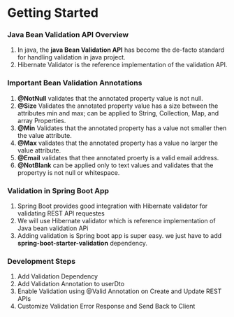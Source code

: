 # Getting Started

### Java Bean Validation API Overview

1. In java, the **java Bean Validation API** has become the de-facto standard for handling validation in java project.
2. Hibernate Validator is the reference implementation of the validation API.

### Important Bean Validation Annotations

1. **@NotNull** validates that the annotated property value is not null.
2. **@Size** Validates the annotated property value has a size between the attributes min and max; can be applied to String, Collection, Map, and array Properties.
3. **@Min** Validates that the annotated property has a value not smaller then the value attribute.
4. **@Max** validates that the annotated property has a value no larger the value attribute.
5. **@Email** validates that thee annotated proerty is a valid email address.
6. **@NotBlank** can be applied only to text values and validates that the propertyy is not null or whitespace.

### Validation in Spring Boot App

1. Spring Boot provides good integration with Hibernate validator for validating REST API requestes
2. We will use Hibernate validator which is reference implementation of Java bean validation APi
3. Adding validation is Spring boot app is super easy. we just have to add **spring-boot-starter-validation** dependency.

### Development Steps

1. Add Validation Dependency
2. Add Validation Annotation to userDto
3. Enable Validation using @Valid Annotation on Create and Update REST APIs
4. Customize Validation Error Response and Send Back to Client